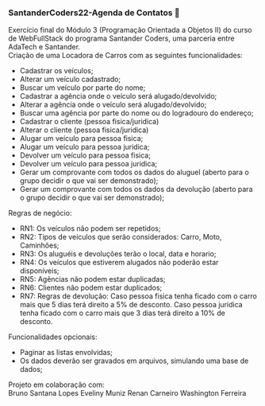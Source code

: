 ### SantanderCoders22-Agenda de Contatos :red_circle:
Exercício final do Módulo 3 (Programação Orientada a Objetos II) do curso de WebFullStack do programa Santander Coders, uma parceria entre AdaTech e Santander.  
Criação de uma Locadora de Carros com as seguintes funcionalidades:

- Cadastrar os veículos;
- Alterar um veículo cadastrado;
- Buscar um veículo por parte do nome;
- Cadastrar a agência onde o veículo será alugado/devolvido;
- Alterar a agência onde o veículo será alugado/devolvido;
- Buscar uma agência por parte do nome ou do logradouro do endereço;
- Cadastrar o cliente (pessoa fisica/juridica)
- Alterar o cliente (pessoa fisica/juridica)
- Alugar um veículo para pessoa fisica;
- Alugar um veículo para pessoa juridica;
- Devolver um veículo para pessoa fisica;
- Devolver um veículo para pessoa juridica;
- Gerar um comprovante com todos os dados do aluguel (aberto para o grupo decidir o que vai ser demonstrado);
- Gerar um comprovante com todos os dados da devolução (aberto para o grupo decidir o que vai ser demonstrado); 
 
Regras de negócio:
- RN1: Os veículos não podem ser repetidos;
- RN2: Tipos de veículos que serão considerados: Carro, Moto, Caminhões;
- RN3: Os aluguéis e devoluções terão o local, data e horario;
- RN4: Os veículos que estiverem alugados não poderão estar disponíveis;
- RN5: Agências não podem estar duplicadas;
- RN6: Clientes não podem estar duplicados;
- RN7: Regras de devolução:
        Caso pessoa fisica tenha ficado com o carro mais que 5 dias terá direito a 5% de desconto.
        Caso pessoa juridica tenha ficado com o carro mais que 3 dias terá direito a 10% de desconto.

Funcionalidades opcionais:
- Paginar as listas envolvidas;
- Os dados deverão ser gravados em arquivos, simulando uma base de dados;

Projeto em colaboração com:  
Bruno Santana Lopes 
Eveliny Muniz 
Renan Carneiro 
Washington Ferreira 
